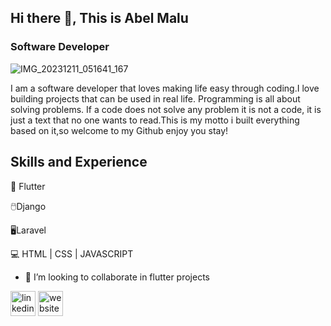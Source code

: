 ## Hi there 👋, This is Abel Malu
### Software Developer 
![IMG_20231211_051641_167](https://github.com/user-attachments/assets/131330b2-47b0-4059-819d-bdb0dba04f17)


 I am a software developer that loves making life easy through coding.I love building projects that can be used in real life. Programming is all about solving problems. If a code does not solve any problem it is not a code, it is just a text that no one wants to read.This is my motto i built everything based on it,so welcome to my Github enjoy you stay!

## Skills and Experience
🐍 Flutter

🖱️Django

🖥️Laravel

💻 HTML | CSS | JAVASCRIPT

- 👯 I’m looking to collaborate in flutter projects
  



[<img src='https://cdn.jsdelivr.net/npm/simple-icons@3.0.1/icons/linkedin.svg' alt='linkedin' height='40'>]([https://www.linkedin.com/in/https://www.linkedin.com/in/abel-malu-](https://www.linkedin.com/in/abelmalu/))  [<img src='https://cdn.jsdelivr.net/npm/simple-icons@3.0.1/icons/icloud.svg' alt='website' height='40'>](https://abelmalu.up.railway.app/)  
